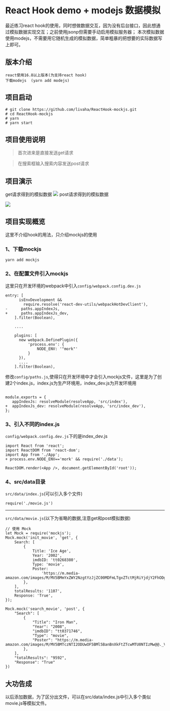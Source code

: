 # React Hook demo + modejs 数据模拟
最近练习react hook的使用，同时想做数据交互，因为没有后台接口，因此想通过模拟数据实现交互；之前使用jsonp但需要手动启用模拟服务器； 本次模拟数据使用modejs，不需要用它随机生成的模拟数据，简单粗暴的把想要的实际数据写上即可。


## 版本介绍
```
react使用16.8以上版本(为支持react hook)
下载modejs  (yarn add modejs)
```
## 项目启动
```
# git clone https://github.com/livaha/ReactHook-mockjs.git
# cd ReactHook-mockjs
# yarn
# yarn start
```
## 项目使用说明 
> 首次进来是直接发送get请求

> 在搜索框输入搜索内容发送post请求
## 项目演示
get请求得到的模拟数据
![](https://user-gold-cdn.xitu.io/2019/11/26/16ea79a373c570d2?w=1414&h=869&f=png&s=839600)
post请求得到的模拟数据

![](https://user-gold-cdn.xitu.io/2019/11/26/16ea7911aa0a449b?w=1414&h=869&f=png&s=916738)

## 项目实现概览
这里不介绍hook的用法，只介绍mockjs的使用
### 1、下载mockjs
```yarn add mockjs```
### 2、在配置文件引入mockjs
这里只在开发环境的webpack中引入`config/webpack.config.dev.js`
```
entry: [
      isEnvDevelopment &&
        require.resolve('react-dev-utils/webpackHotDevClient'),
-      paths.appIndexJs,
+      paths.appIndexJs_dev,
    ].filter(Boolean),
    
    ....
    
    plugins: [
      new webpack.DefinePlugin({
          'process.env': {
              NODE_ENV: '"mork"'
          }
      }),
      ....
    ].filter(Boolean),
```
修改`config/paths.js`,使得只在开发环境中才会引入mockjs文件，这里是为了创建2个index.js，index.js为生产环境用，index_dev.js为开发环境用
```

module.exports = {
   appIndexJs: resolveModule(resolveApp, 'src/index'),
+  appIndexJs_dev: resolveModule(resolveApp, 'src/index_dev'),
};
```

### 3、引入不同的index.js
`config/webpack.config.dev.js`下的是index_dev.js
```
import React from 'react';
import ReactDOM from 'react-dom';
import App from './App';
+ process.env.NODE_ENV=='mork' && require('./data');

ReactDOM.render(<App />, document.getElementById('root'));

```
### 4、src/data目录
`src/data/index.js`(可以引入多个文件)
```
require('./movie.js')
```
---

`src/data/movie.js`(以下为省略的数据,注意get和post模拟数据)
```
// 使用 Mock
let Mock = require('mockjs');
Mock.mock('init_movie', 'get', {
	Search: [
		{
			Title: 'Ice Age',
			Year: '2002',
			imdbID: 'tt0268380',
			Type: 'movie',
			Poster:
				'https://m.media-amazon.com/images/M/MV5BMmYxZWY2NzgtYzJjZC00MDFmLTgxZTctMjRiYjdjY2FhODg3XkEyXkFqcGdeQXVyNjk1Njg5NTA@._V1_SX300.jpg',
		},
	],
	totalResults: '1107',
	Response: 'True',
});

Mock.mock('search_movie', 'post', {
    "Search": [
        {
            "Title": "Iron Man",
            "Year": "2008",
            "imdbID": "tt0371746",
            "Type": "movie",
            "Poster": "https://m.media-amazon.com/images/M/MV5BMTczNTI2ODUwOF5BMl5BanBnXkFtZTcwMTU0NTIzMw@@._V1_SX300.jpg"
        },
    ],
    "totalResults": "9592",
    "Response": "True"
})
```

## 大功告成
以后添加数据，为了区分出文件，可以在src/data/index.js中引入多个类似movie.js等模拟文件。